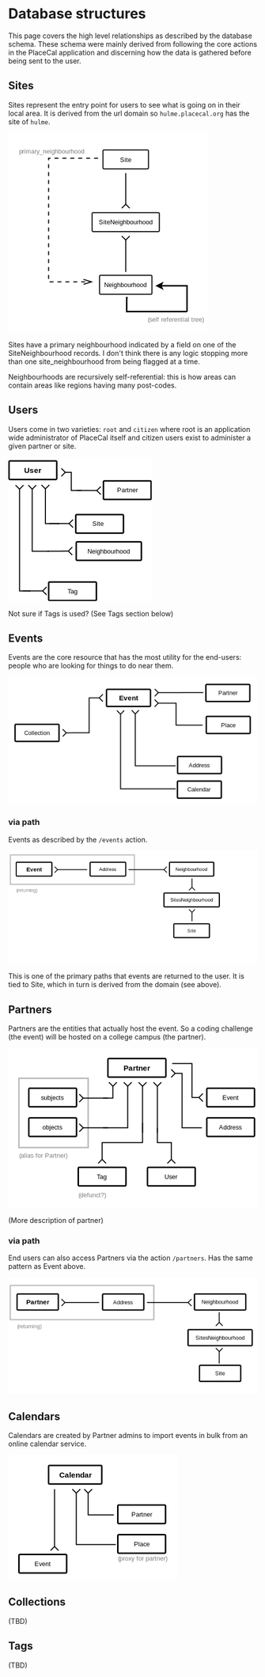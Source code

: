 # Database structures

This page covers the high level relationships as described by the database schema. These schema were mainly derived from following the core actions in the PlaceCal application and discerning how the data is gathered before being sent to the user.

## Sites

Sites represent the entry point for users to see what is going on in their local area. It is derived from the url domain so `hulme.placecal.org` has the site of `hulme`. 

![Image of Site relationship](img/db-sites.png)

Sites have a primary neighbourhood indicated by a field on one of the SiteNeighbourhood records. I don't think there is any logic stopping more than one site_neighbourhood from being flagged at a time.

Neighbourhoods are recursively self-referential: this is how areas can contain areas like regions having many post-codes.

## Users

Users come in two varieties: `root` and `citizen` where root is an application wide administrator of PlaceCal itself and citizen users exist to administer a given partner or site.

![User data structures](img/db-users.png)

Not sure if Tags is used? (See Tags section below)

## Events

Events are the core resource that has the most utility for the end-users: people who are looking for things to do near them.

![Event data Diagram](img/db-events-overview.png)

### via path

Events as described by the `/events` action.

![Event via Site](img/db-event-via-site.png)

This is one of the primary paths that events are returned to the user. It is tied to Site, which in turn is derived from the domain (see above).

## Partners

Partners are the entities that actually host the event. So a coding challenge (the event) will be hosted on a college campus (the partner).

![Partner relationship structure](img/db-partner.png)

(More description of partner)

### via path

End users can also access Partners via the action `/partners`. Has the same pattern as Event above.

![Partner via Site](img/db-partner-via-site.png)


## Calendars

Calendars are created by Partner admins to import events in bulk from an online calendar service.

![Calendar data structures](img/db-calendar.png)

## Collections

(TBD)

## Tags

(TBD)
